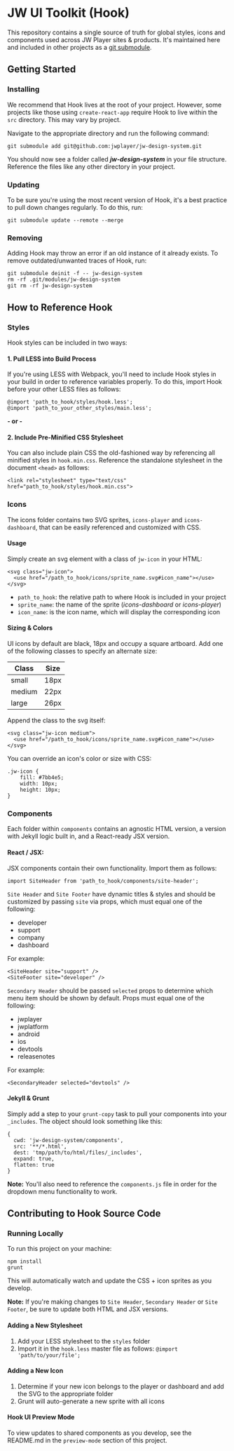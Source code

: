 # JW UI Toolkit (Hook)

This repository contains a single source of truth for global styles, icons and components used across JW Player sites & products. It's maintained here and included in other projects as a [git submodule](https://git-scm.com/docs/git-submodule).

## Getting Started

### Installing
We recommend that Hook lives at the root of your project. However, some projects like those using `create-react-app` require Hook to live within the `src` directory. This may vary by project.

Navigate to the appropriate directory and run the following command:
```
git submodule add git@github.com:jwplayer/jw-design-system.git
```
You should now see a folder called **_jw-design-system_** in your file structure. Reference the files like any other directory in your project.

### Updating
To be sure you're using the most recent version of Hook, it's a best practice to pull down changes regularly. To do this, run:
```
git submodule update --remote --merge
```
### Removing
Adding Hook may throw an error if an old instance of it already exists.  To remove outdated/unwanted traces of Hook, run:
```
git submodule deinit -f -- jw-design-system
rm -rf .git/modules/jw-design-system
git rm -rf jw-design-system
```

## How to Reference Hook
### Styles
Hook styles can be included in two ways:

#### 1. Pull LESS into Build Process
If you're using LESS with Webpack, you'll need to include Hook styles in your build in order to reference variables properly. To do this, import Hook before your other LESS files as follows:
```
@import 'path_to_hook/styles/hook.less';
@import 'path_to_your_other_styles/main.less';
```
**- or -**
#### 2. Include Pre-Minified CSS Stylesheet
You can also include plain CSS the old-fashioned way by referencing all minified styles in `hook.min.css`. Reference the standalone stylesheet in the document `<head>` as follows:
```
<link rel="stylesheet" type="text/css" href="path_to_hook/styles/hook.min.css">
```

### Icons
The icons folder contains two SVG sprites, `icons-player` and `icons-dashboard`, that can be easily referenced and customized with CSS.  

#### Usage
Simply create an svg element with a class of `jw-icon` in your HTML:
```
<svg class="jw-icon">
  <use href="/path_to_hook/icons/sprite_name.svg#icon_name"></use>
</svg>
```

* `path_to_hook`: the relative path to where Hook is included in your project
* `sprite_name`: the name of the sprite (_icons-dashboard_ or _icons-player_)
* `icon_name`: is the icon name, which will display the corresponding icon


#### Sizing & Colors
UI icons by default are black, 18px and occupy a square artboard. Add one of the following classes to specify an alternate size:

| Class  | Size  |
| ------ | ----- |
| small  | 18px  |
| medium | 22px  |
| large  | 26px  |

Append the class to the svg itself:
```
<svg class="jw-icon medium">
  <use href="/path_to_hook/icons/sprite_name.svg#icon_name"></use>
</svg>
```

You can override an icon's color or size with CSS:
```
.jw-icon {
    fill: #7bb4e5;
    width: 10px;
    height: 10px;
}
```

### Components
Each folder within `components` contains an agnostic HTML version, a version with Jekyll logic built in, and a React-ready JSX version.

#### React / JSX:
JSX components contain their own functionality. Import them as follows:

```
import SiteHeader from 'path_to_hook/components/site-header';
```

`Site Header` and  `Site Footer` have dynamic titles & styles and should be customized by passing `site` via props, which must equal one of the following:
- developer
- support
- company
- dashboard

For example:
```
<SiteHeader site="support" />
<SiteFooter site="developer" />
```

`Secondary Header` should be passed `selected` props to determine which menu item should be shown by default. Props must equal one of the following:
- jwplayer
- jwplatform
- android
- ios
- devtools
- releasenotes

For example:
```
<SecondaryHeader selected="devtools" />
```

#### Jekyll & Grunt
Simply add a step to your `grunt-copy` task to pull your components into your `_includes`. The object should look something like this:
```
{
  cwd: 'jw-design-system/components',
  src: '**/*.html',
  dest: 'tmp/path/to/html/files/_includes',
  expand: true,
  flatten: true
}
```
**Note:** You'll also need to reference the `components.js` file in order for the dropdown menu functionality to work.

## Contributing to Hook Source Code

### Running Locally
To run this project on your machine:
```
npm install
grunt
```
This will automatically watch and update the CSS + icon sprites as you develop.

**Note:** If you're making changes to `Site Header`, `Secondary Header` or `Site Footer`, be sure to update both HTML and JSX versions.

#### Adding a New Stylesheet
1. Add your LESS stylesheet to the `styles` folder
2. Import it in the `hook.less` master file as follows: `@import 'path/to/your/file';`

#### Adding a New Icon
1. Determine if your new icon belongs to the player or dashboard and add the SVG to the appropriate folder
2. Grunt will auto-generate a new sprite with all icons

#### Hook UI Preview Mode
To view updates to shared components as you develop, see the README.md in the `preview-mode` section of this project.
